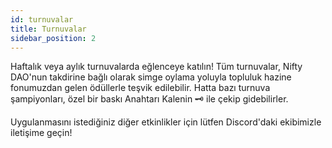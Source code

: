 ```yaml
---
id: turnuvalar
title: Turnuvalar
sidebar_position: 2
---
```


Haftalık veya aylık turnuvalarda eğlenceye katılın! Tüm turnuvalar, Nifty DAO'nun takdirine bağlı olarak simge oylama yoluyla topluluk hazine fonumuzdan gelen ödüllerle teşvik edilebilir. Hatta bazı turnuva şampiyonları, özel bir baskı Anahtarı Kalenin 🗝️ ile çekip gidebilirler.

Uygulanmasını istediğiniz diğer etkinlikler için lütfen Discord'daki ekibimizle iletişime geçin!

